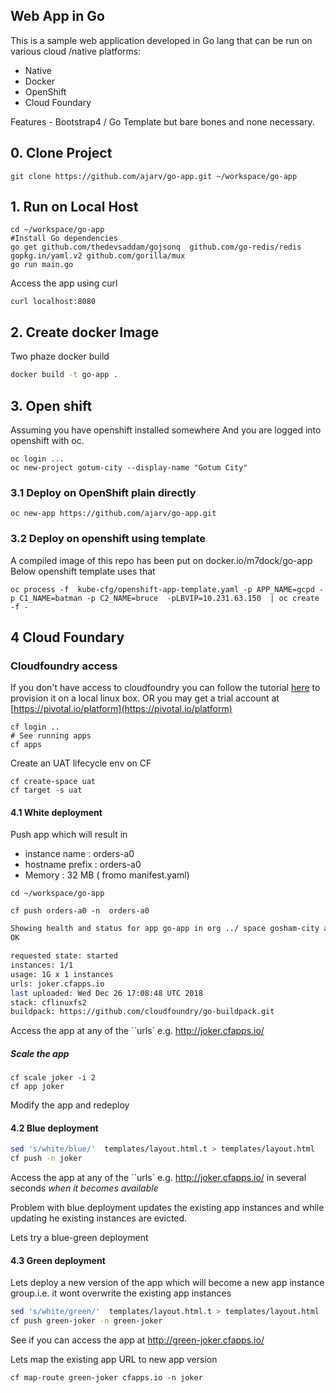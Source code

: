 ## Web App in Go

This is a sample web application developed in Go lang that can be run on various cloud /native platforms:

- Native
- Docker
- OpenShift
- Cloud Foundary

Features - Bootstrap4 / Go Template but bare bones and none necessary.

## 0. Clone Project

```
git clone https://github.com/ajarv/go-app.git ~/workspace/go-app
```

## 1. Run on Local Host

```
cd ~/workspace/go-app
#Install Go dependencies
go get github.com/thedevsaddam/gojsonq  github.com/go-redis/redis gopkg.in/yaml.v2 github.com/gorilla/mux
go run main.go
```

Access the app using curl

```
curl localhost:8080
```

## 2. Create docker Image

Two phaze docker build

```sh
docker build -t go-app .
```

## 3. Open shift

Assuming you have openshift installed somewhere
And you are logged into openshift with oc.

```
oc login ...
oc new-project gotum-city --display-name "Gotum City"

```

### 3.1 Deploy on OpenShift plain directly

```
oc new-app https://github.com/ajarv/go-app.git
```

### 3.2 Deploy on openshift using template

A compiled image of this repo has been put on docker.io/m7dock/go-app
Below openshift template uses that

```
oc process -f  kube-cfg/openshift-app-template.yaml -p APP_NAME=gcpd -p C1_NAME=batman -p C2_NAME=bruce  -pLBVIP=10.231.63.150  | oc create -f -
```

## 4 Cloud Foundary

### Cloudfoundry access

If you don't have access to cloudfoundry you can follow the tutorial [here](http://operator-workshop.cloudfoundry.org/agenda/) to provision it on a local linux box.
OR
you may get a trial account at [https://pivotal.io/platform](https://pivotal.io/platform)

```
cf login ..
# See running apps
cf apps
```

Create an UAT lifecycle env on CF 
```
cf create-space uat
cf target -s uat
```


#### 4.1 White deployment


Push app which will result in 
* instance name : orders-a0 
* hostname prefix : orders-a0
* Memory  : 32 MB ( fromo manifest.yaml)

```
cd ~/workspace/go-app

cf push orders-a0 -n  orders-a0 

```

```bash
Showing health and status for app go-app in org ../ space gosham-city as .......
OK

requested state: started
instances: 1/1
usage: 1G x 1 instances
urls: joker.cfapps.io
last uploaded: Wed Dec 26 17:08:48 UTC 2018
stack: cflinuxfs2
buildpack: https://github.com/cloudfoundry/go-buildpack.git
```

Access the app at any of the ``urls` e.g. http://joker.cfapps.io/

##### Scale the app

```
cf scale joker -i 2
cf app joker
```

Modify the app and redeploy

#### 4.2 Blue deployment

```bash
sed 's/white/blue/'  templates/layout.html.t > templates/layout.html
cf push -n joker
```

Access the app at any of the ``urls` e.g. http://joker.cfapps.io/ in several seconds _when it becomes available_

Problem with blue deployment updates the existing app instances and while updating he existing instances are evicted.

Lets try a blue-green deployment

#### 4.3 Green deployment

Lets deploy a new version of the app which will become a new app instance group.i.e. it wont overwrite the existing app instances

```bash
sed 's/white/green/'  templates/layout.html.t > templates/layout.html
cf push green-joker -n green-joker
```

See if you can access the app at http://green-joker.cfapps.io/

Lets map the existing app URL to new app version

```
cf map-route green-joker cfapps.io -n joker

```
